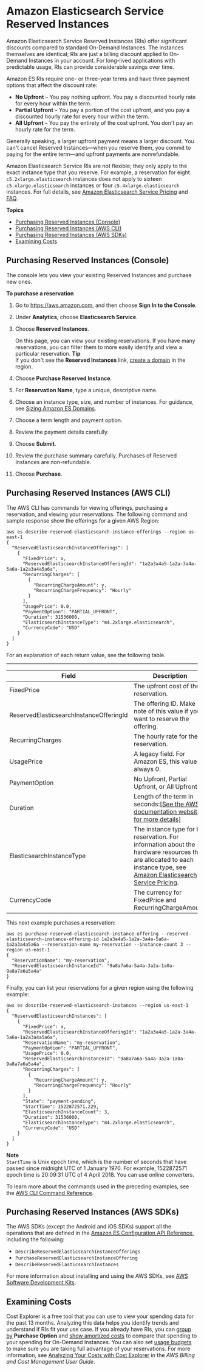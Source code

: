 # Amazon Elasticsearch Service Reserved Instances<a name="aes-ri"></a>

Amazon Elasticsearch Service Reserved Instances \(RIs\) offer significant discounts compared to standard On\-Demand Instances\. The instances themselves are identical; RIs are just a billing discount applied to On\-Demand Instances in your account\. For long\-lived applications with predictable usage, RIs can provide considerable savings over time\.

Amazon ES RIs require one\- or three\-year terms and have three payment options that affect the discount rate:
+ **No Upfront** – You pay nothing upfront\. You pay a discounted hourly rate for every hour within the term\.
+ **Partial Upfront** – You pay a portion of the cost upfront, and you pay a discounted hourly rate for every hour within the term\.
+ **All Upfront** – You pay the entirety of the cost upfront\. You don't pay an hourly rate for the term\.

Generally speaking, a larger upfront payment means a larger discount\. You can't cancel Reserved Instances—when you reserve them, you commit to paying for the entire term—and upfront payments are nonrefundable\.

Amazon Elasticsearch Service RIs are not flexible; they only apply to the exact instance type that you reserve\. For example, a reservation for eight `c5.2xlarge.elasticsearch` instances does not apply to sixteen `c5.xlarge.elasticsearch` instances or four `c5.4xlarge.elasticsearch` instances\. For full details, see [Amazon Elasticsearch Service Pricing](https://aws.amazon.com/elasticsearch-service/pricing/) and [FAQ](https://aws.amazon.com/elasticsearch-service/faqs/)\.

**Topics**
+ [Purchasing Reserved Instances \(Console\)](#aes-ri-console)
+ [Purchasing Reserved Instances \(AWS CLI\)](#aes-ri-cli)
+ [Purchasing Reserved Instances \(AWS SDKs\)](#aes-ri-sdk)
+ [Examining Costs](#aes-ri-ce)

## Purchasing Reserved Instances \(Console\)<a name="aes-ri-console"></a>

The console lets you view your existing Reserved Instances and purchase new ones\.

**To purchase a reservation**

1. Go to [https://aws\.amazon\.com](https://aws.amazon.com), and then choose **Sign In to the Console**\.

1. Under **Analytics**, choose **Elasticsearch Service**\.

1. Choose **Reserved Instances**\.

   On this page, you can view your existing reservations\. If you have many reservations, you can filter them to more easily identify and view a particular reservation\.
**Tip**  
If you don't see the **Reserved Instances** link, [create a domain](es-createupdatedomains.md) in the region\.

1. Choose **Purchase Reserved Instance**\.

1. For **Reservation Name**, type a unique, descriptive name\.

1. Choose an instance type, size, and number of instances\. For guidance, see [Sizing Amazon ES Domains](sizing-domains.md)\.

1. Choose a term length and payment option\.

1. Review the payment details carefully\.

1. Choose **Submit**\.

1. Review the purchase summary carefully\. Purchases of Reserved Instances are non\-refundable\.

1. Choose **Purchase**\.

## Purchasing Reserved Instances \(AWS CLI\)<a name="aes-ri-cli"></a>

The AWS CLI has commands for viewing offerings, purchasing a reservation, and viewing your reservations\. The following command and sample response show the offerings for a given AWS Region:

```
aws es describe-reserved-elasticsearch-instance-offerings --region us-east-1
{
  "ReservedElasticsearchInstanceOfferings": [
    {
      "FixedPrice": x,
      "ReservedElasticsearchInstanceOfferingId": "1a2a3a4a5-1a2a-3a4a-5a6a-1a2a3a4a5a6a",
      "RecurringCharges": [
        {
          "RecurringChargeAmount": y,
          "RecurringChargeFrequency": "Hourly"
        }
      ],
      "UsagePrice": 0.0,
      "PaymentOption": "PARTIAL_UPFRONT",
      "Duration": 31536000,
      "ElasticsearchInstanceType": "m4.2xlarge.elasticsearch",
      "CurrencyCode": "USD"
    }
  ]
}
```

For an explanation of each return value, see the following table\.


****  

| Field | Description | 
| --- | --- | 
| FixedPrice | The upfront cost of the reservation\. | 
| ReservedElasticsearchInstanceOfferingId | The offering ID\. Make note of this value if you want to reserve the offering\. | 
| RecurringCharges | The hourly rate for the reservation\. | 
| UsagePrice | A legacy field\. For Amazon ES, this value is always 0\. | 
| PaymentOption | No Upfront, Partial Upfront, or All Upfront\. | 
| Duration | Length of the term in seconds:[\[See the AWS documentation website for more details\]](http://docs.aws.amazon.com/elasticsearch-service/latest/developerguide/aes-ri.html) | 
| ElasticsearchInstanceType | The instance type for the reservation\. For information about the hardware resources that are allocated to each instance type, see [Amazon Elasticsearch Service Pricing](https://aws.amazon.com/elasticsearch-service/pricing/)\. | 
| CurrencyCode | The currency for FixedPrice and RecurringChargeAmount\. | 

This next example purchases a reservation:

```
aws es purchase-reserved-elasticsearch-instance-offering --reserved-elasticsearch-instance-offering-id 1a2a3a4a5-1a2a-3a4a-5a6a-1a2a3a4a5a6a --reservation-name my-reservation --instance-count 3 --region us-east-1
{
  "ReservationName": "my-reservation",
  "ReservedElasticsearchInstanceId": "9a8a7a6a-5a4a-3a2a-1a0a-9a8a7a6a5a4a"
}
```

Finally, you can list your reservations for a given region using the following example:

```
aws es describe-reserved-elasticsearch-instances --region us-east-1
{
  "ReservedElasticsearchInstances": [
    {
      "FixedPrice": x,
      "ReservedElasticsearchInstanceOfferingId": "1a2a3a4a5-1a2a-3a4a-5a6a-1a2a3a4a5a6a",
      "ReservationName": "my-reservation",
      "PaymentOption": "PARTIAL_UPFRONT",
      "UsagePrice": 0.0,
      "ReservedElasticsearchInstanceId": "9a8a7a6a-5a4a-3a2a-1a0a-9a8a7a6a5a4a",
      "RecurringCharges": [
        {
          "RecurringChargeAmount": y,
          "RecurringChargeFrequency": "Hourly"
        }
      ],
      "State": "payment-pending",
      "StartTime": 1522872571.229,
      "ElasticsearchInstanceCount": 3,
      "Duration": 31536000,
      "ElasticsearchInstanceType": "m4.2xlarge.elasticsearch",
      "CurrencyCode": "USD"
    }
  ]
}
```

**Note**  
`StartTime` is Unix epoch time, which is the number of seconds that have passed since midnight UTC of 1 January 1970\. For example, 1522872571 epoch time is 20:09:31 UTC of 4 April 2018\. You can use online converters\.

To learn more about the commands used in the preceding examples, see the [AWS CLI Command Reference](https://docs.aws.amazon.com/cli/latest/reference/es/index.html)\.

## Purchasing Reserved Instances \(AWS SDKs\)<a name="aes-ri-sdk"></a>

The AWS SDKs \(except the Android and iOS SDKs\) support all the operations that are defined in the [Amazon ES Configuration API Reference](es-configuration-api.md), including the following:
+ `DescribeReservedElasticsearchInstanceOfferings`
+ `PurchaseReservedElasticsearchInstanceOffering`
+ `DescribeReservedElasticsearchInstances`

For more information about installing and using the AWS SDKs, see [AWS Software Development Kits](http://aws.amazon.com/code)\.

## Examining Costs<a name="aes-ri-ce"></a>

Cost Explorer is a free tool that you can use to view your spending data for the past 13 months\. Analyzing this data helps you identify trends and understand if RIs fit your use case\. If you already have RIs, you can [group by](https://docs.aws.amazon.com/awsaccountbilling/latest/aboutv2/groupdata.html) **Purchase Option** and [show amortized costs](https://docs.aws.amazon.com/awsaccountbilling/latest/aboutv2/advanced.html) to compare that spending to your spending for On\-Demand Instances\. You can also set [usage budgets](https://docs.aws.amazon.com/awsaccountbilling/latest/aboutv2/budgets-managing-costs.html) to make sure you are taking full advantage of your reservations\. For more information, see [Analyzing Your Costs with Cost Explorer](https://docs.aws.amazon.com/awsaccountbilling/latest/aboutv2/cost-explorer-what-is.html) in the *AWS Billing and Cost Management User Guide*\.